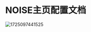 #  NOISE主页配置文档

![1725097441525](https://jsd.cdn.noisework.cn/gh/rcy1314/tuchuang@main/uPic/1725097441525.png)
